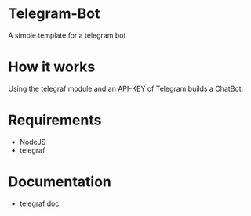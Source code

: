 # Telegram-Bot

A simple template for a telegram bot

# How it works

Using the telegraf module and an API-KEY of Telegram builds a ChatBot.

# Requirements

- NodeJS
- telegraf

# Documentation

- [telegraf doc](https://telegraf.js.org/#/)
